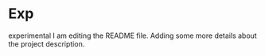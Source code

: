 # Exp
experimental
I am editing the README file. Adding some more details about the project description.
